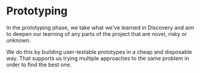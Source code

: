 # Prototyping

In the prototyping phase, we take what we've learned in Discovery and aim to deepen our learning of any parts of the project that are novel, risky or unknown.

We do this by building user-testable prototypes in a cheap and disposable way. That supports us trying multiple approaches to the same problem in order to find the best one.



